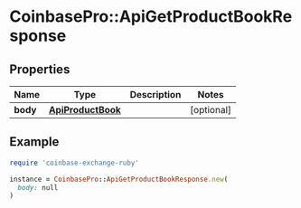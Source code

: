 # CoinbasePro::ApiGetProductBookResponse

## Properties

| Name | Type | Description | Notes |
| ---- | ---- | ----------- | ----- |
| **body** | [**ApiProductBook**](ApiProductBook.md) |  | [optional] |

## Example

```ruby
require 'coinbase-exchange-ruby'

instance = CoinbasePro::ApiGetProductBookResponse.new(
  body: null
)
```

